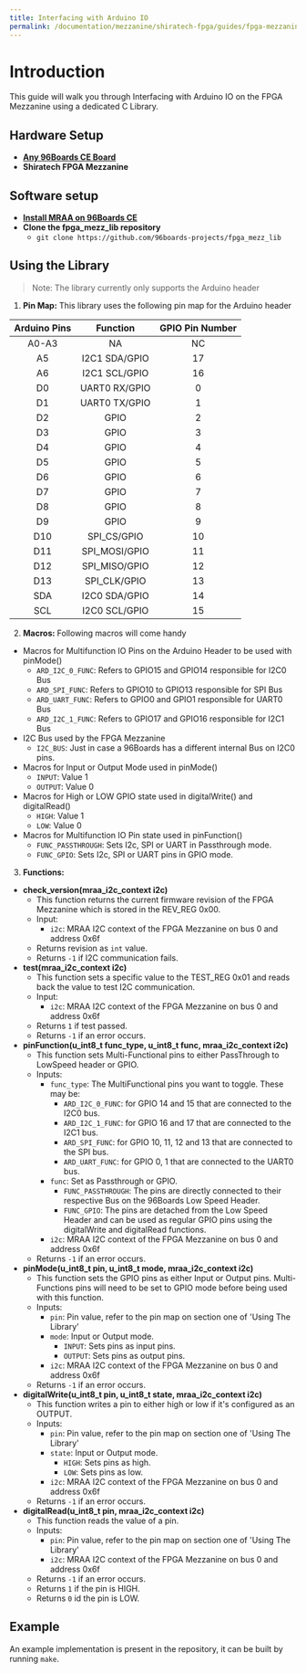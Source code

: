 ```yaml
---
title: Interfacing with Arduino IO
permalink: /documentation/mezzanine/shiratech-fpga/guides/fpga-mezzanine-library/
---
```

# Introduction

This guide will walk you through Interfacing with Arduino IO on the FPGA Mezzanine using a dedicated C Library.

## Hardware Setup

- **[Any 96Boards CE Board](/products/ce/)**
- **Shiratech FPGA Mezzanine**

## Software setup

- **[Install MRAA on 96Boards CE](https://youtu.be/c8b6pcc6H2c)**
- **Clone the fpga_mezz_lib repository**
    - `git clone https://github.com/96boards-projects/fpga_mezz_lib`

## Using the Library

> Note: The library currently only supports the Arduino header

1. **Pin Map:** This library uses the following pin map for the Arduino header

| Arduino Pins | Function      | GPIO Pin Number |
|:------------:|:-------------:|:---------------:|
| A0-A3        | NA            | NC              |
| A5           | I2C1 SDA/GPIO | 17              |
| A6           | I2C1 SCL/GPIO | 16              |
| D0           | UART0 RX/GPIO | 0               |
| D1           | UART0 TX/GPIO | 1               |
| D2           | GPIO          | 2               |
| D3           | GPIO          | 3               |
| D4           | GPIO          | 4               |
| D5           | GPIO          | 5               |
| D6           | GPIO          | 6               |
| D7           | GPIO          | 7               |
| D8           | GPIO          | 8               |
| D9           | GPIO          | 9               |
| D10          | SPI_CS/GPIO   | 10              |
| D11          | SPI_MOSI/GPIO | 11              |
| D12          | SPI_MISO/GPIO | 12              |
| D13          | SPI_CLK/GPIO  | 13              |
| SDA          | I2C0 SDA/GPIO | 14              |
| SCL          | I2C0 SCL/GPIO | 15              |

2. **Macros:** Following macros will come handy

- Macros for Multifunction IO Pins on the Arduino Header to be used with pinMode()
    - `ARD_I2C_0_FUNC`: Refers to GPIO15 and GPIO14 responsible for I2C0 Bus
    - `ARD_SPI_FUNC`: Refers to GPIO10 to GPIO13 responsible for SPI Bus
    - `ARD_UART_FUNC`: Refers to GPIO0 and GPIO1 responsible for UART0 Bus
    - `ARD_I2C_1_FUNC`: Refers to GPIO17 and GPIO16 responsible for I2C1 Bus
- I2C Bus used by the FPGA Mezzanine
    - `I2C_BUS`: Just in case a 96Boards has a different internal Bus on I2C0 pins.
- Macros for Input or Output Mode used in pinMode()
    - `INPUT`: Value 1
    - `OUTPUT`: Value 0
- Macros for High or LOW GPIO state used in digitalWrite() and digitalRead()
    - `HIGH`: Value 1
    - `LOW`: Value 0
- Macros for Multifunction IO Pin state used in pinFunction()
    - `FUNC_PASSTHROUGH`: Sets I2c, SPI or UART in Passthrough mode.
    - `FUNC_GPIO`: Sets I2c, SPI or UART pins in GPIO mode.

3. **Functions:**

- **check_version(mraa_i2c_context i2c)**
    - This function returns the current firmware revision of the FPGA Mezzanine which is stored in the REV_REG 0x00.
    - Input:
        - `i2c`: MRAA I2C context of the FPGA Mezzanine on bus 0 and address 0x6f
    - Returns revision as `int` value.
    - Returns `-1` if I2C communication fails.
- **test(mraa_i2c_context i2c)**
    - This function sets a specific value to the TEST_REG 0x01 and reads back the value to test I2C communication.
    - Input:
        - `i2c`: MRAA I2C context of the FPGA Mezzanine on bus 0 and address 0x6f
    - Returns `1` if test passed.
    - Returns `-1` if an error occurs.
- **pinFunction(u_int8_t func_type, u_int8_t func, mraa_i2c_context i2c)**
    - This function sets Multi-Functional pins to either PassThrough to LowSpeed header or GPIO.
    - Inputs:
        - `func_type`: The MultiFunctional pins you want to toggle. These may be:
            - `ARD_I2C_0_FUNC`: for GPIO 14 and 15 that are connected to the I2C0 bus.
            - `ARD_I2C_1_FUNC`: for GPIO 16 and 17 that are connected to the I2C1 bus.
            - `ARD_SPI_FUNC`: for GPIO 10, 11, 12 and 13 that are connected to the SPI bus.
            - `ARD_UART_FUNC`: for GPIO 0, 1 that are connected to the UART0 bus.
        - `func`: Set as Passthrough or GPIO.
            - `FUNC_PASSTHROUGH`: The pins are directly connected to their respective Bus on the 96Boards Low Speed Header.
            - `FUNC_GPIO`: The pins are detached from the Low Speed Header and can be used as regular GPIO pins using the digitalWrite and digitalRead functions.
        - `i2c`: MRAA I2C context of the FPGA Mezzanine on bus 0 and address 0x6f
    - Returns `-1` if an error occurs.
- **pinMode(u_int8_t pin, u_int8_t mode, mraa_i2c_context i2c)**
    - This function sets the GPIO pins as either Input or Output pins. Multi-Functions pins will need to be set to GPIO mode before being used with this function.
    - Inputs:
        - `pin`: Pin value, refer to the pin map on section one of 'Using The Library'
        - `mode`: Input or Output mode.
            - `INPUT`: Sets pins as input pins.
            - `OUTPUT`: Sets pins as output pins.
        - `i2c`: MRAA I2C context of the FPGA Mezzanine on bus 0 and address 0x6f
    - Returns `-1` if an error occurs.
- **digitalWrite(u_int8_t pin, u_int8_t state, mraa_i2c_context i2c)**
    - This function writes a pin to either high or low if it's configured as an OUTPUT.
    - Inputs:
        - `pin`: Pin value, refer to the pin map on section one of 'Using The Library'
        - `state`: Input or Output mode.
            - `HIGH`: Sets pins as high.
            - `LOW`: Sets pins as low.
        - `i2c`: MRAA I2C context of the FPGA Mezzanine on bus 0 and address 0x6f
    - Returns `-1` if an error occurs.
- **digitalRead(u_int8_t pin, mraa_i2c_context i2c)**
    - This function reads the value of a pin.
    - Inputs:
        - `pin`: Pin value, refer to the pin map on section one of 'Using The Library'
        - `i2c`: MRAA I2C context of the FPGA Mezzanine on bus 0 and address 0x6f
    - Returns `-1` if an error occurs.
    - Returns `1` if the pin is HIGH.
    - Returns `0` id the pin is LOW.

## Example

An example implementation is present in the repository, it can be built by running `make`.
